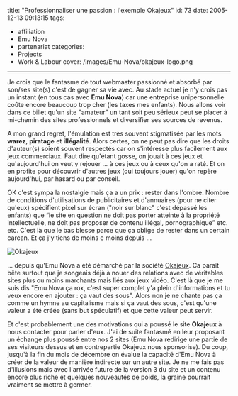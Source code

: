 title: "Professionnaliser une passion : l'exemple Okajeux"
id: 73
date: 2005-12-13 09:13:15
tags:
- affiliation
- Emu Nova
- partenariat
categories:
- Projects
- Work & Labour
cover: /images/Emu-Nova/okajeux-logo.png
---


Je crois que le fantasme de tout webmaster passionné et absorbé par son/ses site(s) c'est de gagner sa vie avec. Au stade actuel je n'y crois pas un instant (en tous cas avec **Emu Nova**) car une entreprise unipersonnelle coûte encore beaucoup trop cher (les taxes mes enfants). Nous allons voir dans ce billet qu'un site "amateur" un tant soit peu sérieux peut se placer à mi-chemin des sites professionnels et diversifier ses sources de revenus.

<!--more-->

A mon grand regret, l'émulation est très souvent stigmatisée par les mots **warez**, **piratage** et **illégalité**. Alors certes, on ne peut pas dire que les droits d'auteur(s) soient souvent respectés car on s'intéresse plus facilement aux jeux commerciaux. Faut dire qu'étant gosse, on jouait à ces jeux et qu'aujourd'hui on veut y rejouer ... à ces jeux ou à ceux qu'on a raté. Et on en profite pour découvrir d'autres jeux (oui toujours jouer) qu'on repère aujourd'hui, par hasard ou par conseil.

OK c'est sympa la nostalgie mais ça a un prix : rester dans l'ombre. Nombre de conditions d'utilisations de publicitaires et d'annuaires (pour ne citer qu'eux) spécifient pixel sur écran ("noir sur blanc" c'est dépassé les enfants) que <q>le site en question ne doit pas porter atteinte à la propriété intellectuelle, ne doit pas proposer de contenu illégal, pornographique</q> etc. etc. C'est là que le bas blesse parce que ça oblige de rester dans un certain carcan. Et ça j'y tiens de moins e moins depuis ...

![Okajeux](/images/Emu-Nova/okajeux-grand.png)

... depuis qu'Emu Nova a été démarché par la société [Okajeux](http://www.okajeux.com/). Ca paraît bête surtout que je songeais déjà à nouer des relations avec de véritables sites plus ou moins marchants mais liés aux jeux vidéo. C'est là que je me suis dis "Emu Nova ça rox, c'est super complet y'a plein d'informations et tu veux encore en ajouter : ça vaut des sous". Alors non je ne chante pas ça comme un hymne au capitalisme mais si ça vaut des sous, c'est qu'une valeur a été créée (sans but spéculatif) et que cette valeur peut servir.

Et c'est probablement une des motivations qui a poussé le site **Okajeux** à nous contacter pour parler d'eux. J'ai de suite fantasmé en leur proposant un échange plus poussé entre nos 2 sites (Emu Nova redirige une partie de ses visiteurs dessus et en contrepartie Okajeux nous sponsorise). Du coup, jusqu'à la fin du mois de décembre on évalue la capacité d'Emu Nova à créer de la valeur de manière indirecte sur un autre site. Je ne me fais pas d'illusions mais avec l'arrivée future de la version 3 du site et un contenu encore plus riche et quelques nouveautés de poids, la graine pourrait vraiment se mettre à germer.